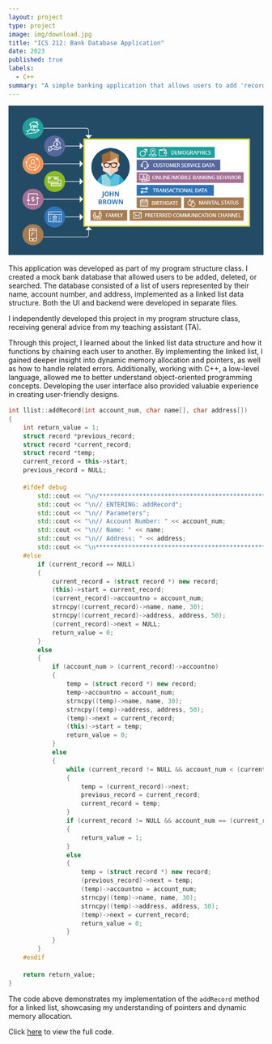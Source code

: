 ```yaml
---
layout: project  
type: project  
image: img/download.jpg  
title: "ICS 212: Bank Database Application"  
date: 2023  
published: true  
labels:  
  - C++  
summary: "A simple banking application that allows users to add 'records' to a linked list, implemented independently."  
---
```


<img src="/img/single_customer_profile-01_1.webp" class="center">  

This application was developed as part of my program structure class. I created a mock bank database that allowed users to be added, deleted, or searched. The database consisted of a list of users represented by their name, account number, and address, implemented as a linked list data structure. Both the UI and backend were developed in separate files.  

I independently developed this project in my program structure class, receiving general advice from my teaching assistant (TA).  

Through this project, I learned about the linked list data structure and how it functions by chaining each user to another. By implementing the linked list, I gained deeper insight into dynamic memory allocation and pointers, as well as how to handle related errors. Additionally, working with C++, a low-level language, allowed me to better understand object-oriented programming concepts. Developing the user interface also provided valuable experience in creating user-friendly designs.  

~~~cpp
int llist::addRecord(int account_num, char name[], char address[])  
{  
    int return_value = 1;  
    struct record *previous_record;  
    struct record *current_record;  
    struct record *temp;  
    current_record = this->start;  
    previous_record = NULL;  

    #ifdef debug  
        std::cout << "\n/**************************************************************************";  
        std::cout << "\n// ENTERING: addRecord";  
        std::cout << "\n// Parameters";  
        std::cout << "\n// Account Number: " << account_num;  
        std::cout << "\n// Name: " << name;  
        std::cout << "\n// Address: " << address;  
        std::cout << "\n***************************************************************************\n";  
    #else  
        if (current_record == NULL)  
        {  
            current_record = (struct record *) new record;  
            (this)->start = current_record;  
            (current_record)->accountno = account_num;            
            strncpy((current_record)->name, name, 30);         
            strncpy((current_record)->address, address, 50);         
            (current_record)->next = NULL;  
            return_value = 0;  
        }  
        else  
        {  
            if (account_num > (current_record)->accountno)  
            {  
                temp = (struct record *) new record;  
                temp->accountno = account_num;            
                strncpy((temp)->name, name, 30);         
                strncpy((temp)->address, address, 50);         
                (temp)->next = current_record;  
                (this)->start = temp;  
                return_value = 0;  
            }  
            else  
            {  
                while (current_record != NULL && account_num < (current_record->accountno))  
                {  
                    temp = (current_record)->next;  
                    previous_record = current_record;   
                    current_record = temp;                      
                }  
                if (current_record != NULL && account_num == (current_record->accountno)) // Accounting for the middle of the list and duplicate accounts  
                {  
                    return_value = 1;  
                }  
                else  
                {  
                    temp = (struct record *) new record;  
                    (previous_record)->next = temp;  
                    (temp)->accountno = account_num;  
                    strncpy((temp)->name, name, 30);     
                    strncpy((temp)->address, address, 50);  
                    (temp)->next = current_record;  
                    return_value = 0;  
                }    
            }  
        }  
    #endif  

    return return_value;  
}  
~~~  

The code above demonstrates my implementation of the `addRecord` method for a linked list, showcasing my understanding of pointers and dynamic memory allocation.  

Click [here](https://github.com/jarrenseson/ICS-212-Bank-Database-Application.git) to view the full code.  

